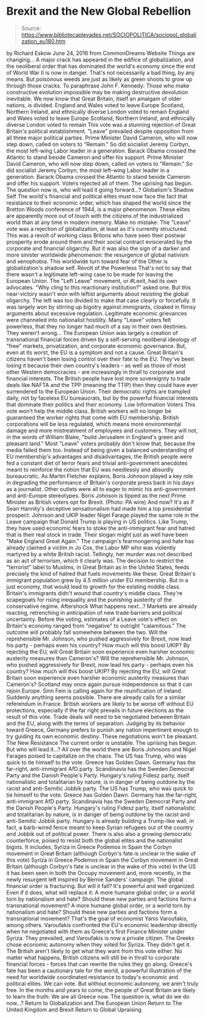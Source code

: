 # Brexit and the New Global Rebellion

> Source: https://www.bibliotecapleyades.net/SOCIOPOLITICA/sociopol_globalization_eu180.htm

by Richard Eskow June 24, 2016
from CommonDreams Website
Things are changing...
A major crack has appeared in the edifice of globalization, and the neoliberal order that has dominated the world's economy since the end of World War II is now in danger. That's not necessarily a bad thing, by any means. But poisonous weeds are just as likely as green shoots to grow up through those cracks.
To paraphrase John F. Kennedy:
Those who make constructive evolution impossible may be making destructive devolution inevitable.
We now know that Great Britain, itself an amalgam of older nations, is divided.
England and Wales voted to leave Europe Scotland, Northern Ireland, and ethnically diverse London voted to remain
England and Wales voted to leave Europe
Scotland, Northern Ireland, and ethnically diverse London voted to remain
This vote was a stunning rejection of Great Britain's political establishment.
"Leave" prevailed despite opposition from all three major political parties.
Prime Minister David Cameron, who will now step down, called on voters to "Remain." So did socialist Jeremy Corbyn, the most left-wing Labor leader in a generation. Barack Obama crossed the Atlantic to stand beside Cameron and offer his support.
Prime Minister David Cameron, who will now step down, called on voters to "Remain."
So did socialist Jeremy Corbyn, the most left-wing Labor leader in a generation.
Barack Obama crossed the Atlantic to stand beside Cameron and offer his support.
Voters rejected all of them. The uprising has begun.
The question now is, who will lead it going forward...?
Globalism's Shadow Self The world's financial and political elites must now face the fact that resistance to their economic order, which has shaped the world since the Bretton Woods conference of 1944, is a major phenomenon.
These elites are apparently more out of touch with the citizens of the industrialized world than at any time in modern memory. Make no mistake:
The "Leave" vote was a rejection of globalization, at least as it's currently structured.
This was a revolt of working class Britons who have seen their postwar prosperity erode around them and their social contract eviscerated by the corporate and financial oligarchy. But it was also the sign of a darker and more sinister worldwide phenomenon:
the resurgence of global nativism and xenophobia.
This worldwide turn toward fear of the Other is globalization's shadow self.
Revolt of the Powerless
That's not to say that there wasn't a legitimate left-wing case to be made for leaving the European Union.
The "Left Leave" movement, or #Lexit, had its own advocates.
"Why cling to this reactionary institution?" asked one.
But this near-victory wasn't won with leftist arguments about resisting the global oligarchy.
The left was too divided to make that case clearly or forcefully. It was largely won by stirring up bigotry against immigrants, cloaked in flimsy arguments about excessive regulation.
Legitimate economic grievances were channeled into nationalist hostility.
Many "Leave" voters felt powerless, that they no longer had much of a say in their own destinies. They weren't wrong...
The European Union was largely a creation of transnational financial forces driven by a self-serving neoliberal ideology of "free" markets, privatization, and corporate economic governance.
But, even at its worst, the EU is a symptom and not a cause.
Great Britain's citizens haven't been losing control over their fate to the EU. They've been losing it because their own country's leaders - as well as those of most other Western democracies - are increasingly in thrall to corporate and financial interests.
The British people have lost more sovereignty to trade deals like NAFTA and the TPP (meaning the TTIP) then they could have ever surrendered to the European Union.
Their democratic rights are trampled daily, not by faceless EU bureaucrats, but by the powerful financial interests that dominate their politics and their economy.
Low Information Voters
This vote won't help the middle class.
British workers will no longer be guaranteed the worker rights that come with EU membership. British corporations will be less regulated, which means more environmental damage and more mistreatment of employees and customers.
They will not, in the words of William Blake,
"build Jerusalem in England's green and pleasant land."
Most "Leave" voters probably don't know that, because the media failed them too.
Instead of being given a balanced understanding of EU membership's advantages and disadvantages, the British people were fed a constant diet of terror fears and trivial anti-government anecdotes meant to reinforce the notion that EU was needlessly and absurdly bureaucratic.
As Martin Fletcher explains, Boris Johnson played a key role in degrading the performance of Britain's corporate press back in his days as a journalist. Other outlets were all to eager to mimic his anti-government and anti-Europe stereotypes.
Boris Johnson is tipped as
the next Prime Minister as British voters opt for Brexit.
(Photo: PA wire)
And now? It's as if Sean Hannity's deceptive sensationalism had made him a top presidential prospect.
Johnson and UKIP leader Nigel Farage played the same role in the Leave campaign that Donald Trump is playing in US politics. Like Trump, they have used economic fears to stoke the anti-immigrant fear and hatred that is their real stock in trade.
Their slogan might just as well have been "Make England Great Again."
The campaign's fearmongering and hate has already claimed a victim in Jo Cox, the Labor MP who was violently martyred by a white British racist. Tellingly, her murder was not described as an act of terrorism, which it clearly was.
The decision to restrict the "terrorist" label to Muslims, in Great Britain as in the United States, feeds precisely the kind of hatred that fuels movements like these.
Great Britain's immigrant population grew by 4.5 million under EU membership. But in a just economy, that would lead to growth for the existing middle class. Britain's immigrants didn't wound that country's middle class.
They're scapegoats for rising inequality and the punishing austerity of the conservative regime.
Aftershock
What happens next...?
Markets are already reacting, retrenching in anticipation of new trade barriers and political uncertainty.
Before the voting, estimates of a Leave vote's effect on Britain's economy ranged from "negative" to outright "calamitous." The outcome will probably fall somewhere between the two.
Will the reprehensible Mr. Johnson, who pushed aggressively for Brexit, now lead his party - perhaps even his country? How much will this boost UKIP? By rejecting the EU, will Great Britain soon experience even harsher economic austerity measures than Cameron's?
Will the reprehensible Mr. Johnson, who pushed aggressively for Brexit, now lead his party - perhaps even his country?
How much will this boost UKIP?
By rejecting the EU, will Great Britain soon experience even harsher economic austerity measures than Cameron's?
Scotland may once again pursue independence so that it can rejoin Europe.
Sinn Fein is calling again for the reunification of Ireland. Suddenly anything seems possible. There are already calls for a similar referendum in France. British workers are likely to be worse off without EU protections, especially if the far right prevails in future elections as the result of this vote.
Trade deals will need to be negotiated between Britain and the EU, along with the terms of separation. Judging by its behavior toward Greece, Germany prefers to punish any nation impertinent enough to try guiding its own economic destiny.
These negotiations won't be pleasant.
The New Resistance
The current order is unstable. The uprising has begun.
But who will lead it...?
All over the world there are Boris Johnsons and Nigel Farages poised to capitalize on the chaos.
The US has Trump, who was quick to tie himself to the vote. Greece has Golden Dawn. Germany has the far-right, anti-immigrant AfD party. Scandinavia has the Sweden Democrat Party and the Danish People's Party. Hungary's ruling Fidesz party, itself nationalistic and totalitarian by nature, is in danger of being outdone by the racist and anti-Semitic Jobbik party.
The US has Trump, who was quick to tie himself to the vote.
Greece has Golden Dawn.
Germany has the far-right, anti-immigrant AfD party.
Scandinavia has the Sweden Democrat Party and the Danish People's Party.
Hungary's ruling Fidesz party, itself nationalistic and totalitarian by nature, is in danger of being outdone by the racist and anti-Semitic Jobbik party.
Hungary is already building a Trump-like wall, in fact, a barb-wired fence meant to keep Syrian refugees out of the country and Jobbik out of political power.
There is also also a growing democratic counterforce, poised to resist both the global elites and the nationalist bigots.
It includes,
Syriza in Greece Podemos in Spain the Corbyn movement in Great Britain (although Corbyn's fate is unclear in the wake of this vote)
Syriza in Greece
Podemos in Spain
the Corbyn movement in Great Britain (although Corbyn's fate is unclear in the wake of this vote)
In the US it has been seen in both the Occupy movement and, more recently, in the newly resurgent left inspired by Bernie Sanders' campaign.
The global financial order is fracturing. But will it fall? It's powerful and well organized.
Even if it does, what will replace it:
A more humane global order, or a world torn by nationalism and hate? Should these new parties and factions form a transnational movement?
A more humane global order, or a world torn by nationalism and hate?
Should these new parties and factions form a transnational movement?
That's the goal of economist Yanis Varoufakis, among others.
Varoufakis confronted the EU's economic leadership directly when he negotiated with them as Greece's first Finance Minister under Syriza. They prevailed, and Varoufakis is now a private citizen.
The Greeks chose economic autonomy when they voted for Syriza. They didn't get it. The British aren't likely to get what they want from this vote either. No matter what happens, British citizens will still be in thrall to corporate financial forces - forces that can rewrite the rules they go along.
Greece's fate has been a cautionary tale for the world, a powerful illustration of the need for worldwide coordinated resistance to today's economic and political elites.
We can vote. But without economic autonomy, we aren't truly free.
In the months and years to come, the people of Great Britain are likely to learn the truth:
We are all Greece now.
The question is, what do we do now...?
Return to Globalization and The European Union
Return to The United Kingdom and Brexit
Return to Global Upraising
